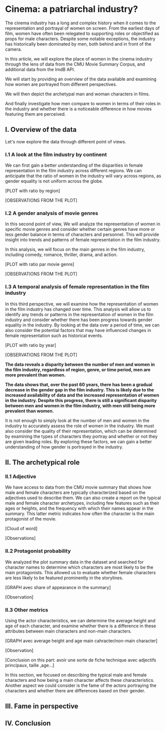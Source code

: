 # Cinema: a patriarchal industry?

The cinema industry has a long and complex history when it comes to the representation and portrayal of women on screen. From the earliest days of film, women have often been relegated to supporting roles or objectified as props for male characters. Despite some notable exceptions, the industry has historically been dominated by men, both behind and in front of the camera.

In this article, we will explore the place of women in the cinema industry through the lens of data from the CMU Movie Summary Corpus, and additional data from the ImdB API.

We will start by providing an overview of the data available and examining how women are portrayed from different perspectives.

We will then depict the archetypal man and woman characters in films.

And finally investigate how men compare to women in terms of their roles in the industry and whether there is a noticeable difference in how movies featuring them are perceived.

## I. Overview of the data

Let's now explore the data through different point of views.

### I.1 A look at the film industry by continent

We can first gain a better understanding of the disparities in female representation in the film industry across different regions. We can anticipate that the ratio of women in the industry will vary across regions, as gender equality is not uniform across the globe.

[PLOT with ratio by region]

[OBSERVATIONS FROM THE PLOT]

### I.2 A gender analysis of movie genres

In this second point of view, We will analyze the representation of women in specific movie genres and consider whether certain genres have more or less gender balance in terms of characters and personnel. This will provide insight into trends and patterns of female representation in the film industry.

In this analysis, we will focus on the main genres in the film industry, including comedy, romance, thriller, drama, and action.

[PLOT with ratio par movie genre]

[OBSERVATIONS FROM THE PLOT]

### I.3 A temporal analysis of female representation in the film industry

In this third perspective, we will examine how the representation of women in the film industry has changed over time. This analysis will allow us to identify any trends or patterns in the representation of women in the film industry and consider whether there has been progress towards gender equality in the industry. By looking at the data over a period of time, we can also consider the potential factors that may have influenced changes in female representation such as historical events.

[PLOT with ratio by year]

[OBSERVATIONS FROM THE PLOT]

**The data reveals a disparity between the number of men and women in the film industry, regardless of region, genre, or time period, men are more prevalent than women.**

**The data shows that, over the past 60 years, there has been a gradual decrease in the gender gap in the film industry. This is likely due to the increased availability of data and the increased representation of women in the industry. Despite this progress, there is still a significant disparity between men and women in the film industry, with men still being more prevalent than women.**

It is not enough to simply look at the number of men and women in the industry to accurately assess the role of women in the industry. We must also consider the quality of their representation, which can be determined by examining the types of characters they portray and whether or not they are given leading roles. By exploring these factors, we can gain a better understanding of how gender is portrayed in the industry.

## II. The archetypical role

### II.1 Adjective

We have access to data from the CMU movie summary that shows how male and female characters are typically characterized based on the adjectives used to describe them. We can also create a report on the typical male and female character archetypes, including few features such as their ages or heights, and the frequency with which their names appear in the summary. This latter metric indicates how often the character is the main protagonist of the movie.

[Cloud of word]

[Observations]

### II.2 Protagonist probability

We analyzed the plot summary data in the dataset and searched for character names to determine which characters are most likely to be the main protagonists. This allowed us to evaluate whether female characters are less likely to be featured prominently in the storylines.

[GRAPH avec share of appearance in the summary]

[Observation]

### II.3 Other metrics

Using the actor characteristics, we can determine the average height and age of each character, and examine whether there is a difference in these attributes between main characters and non-main characters.

[GRAPH avec average height and age main cahracter/non-main character]

[Observation]

[Conclusion on this part: avoir une sorte de fiche technique avec adjectifs principaux, taille ,age...]

In this section, we focused on describing the typical male and female characters and how being a main character affects these characteristics. Another aspect we could consider is the fame of the actors portraying the characters and whether there are differences based on their gender.

## III. Fame in perspective



## IV. Conclusion
